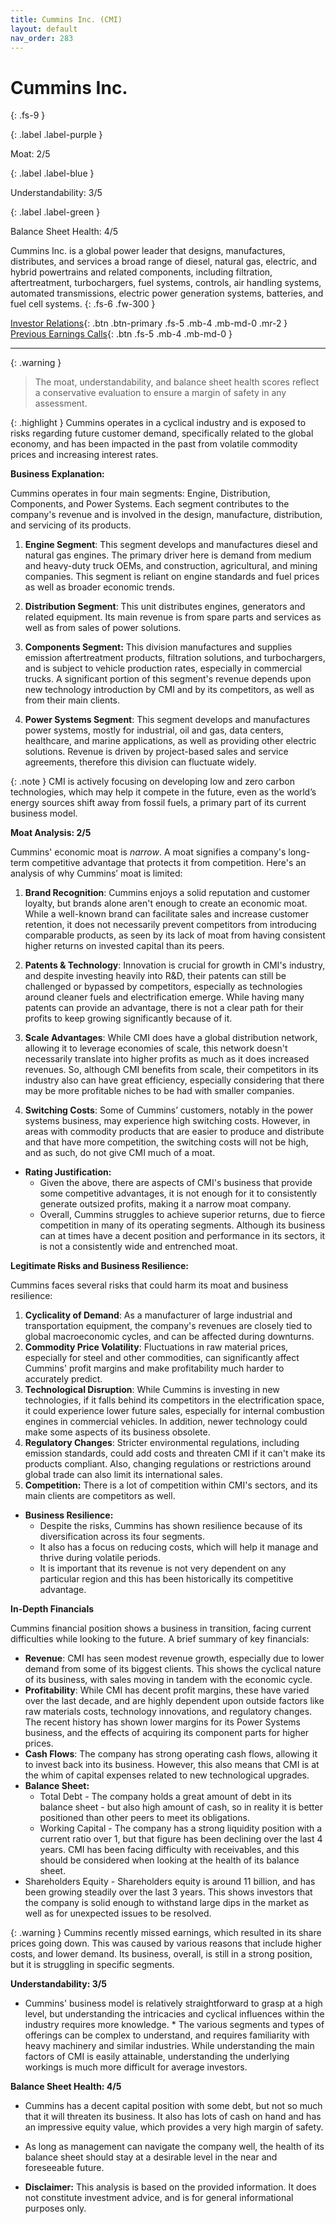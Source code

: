 ```yaml
---
title: Cummins Inc. (CMI)
layout: default
nav_order: 283
---
```


# Cummins Inc.
{: .fs-9 }

{: .label .label-purple }

Moat: 2/5

{: .label .label-blue }

Understandability: 3/5

{: .label .label-green }

Balance Sheet Health: 4/5

Cummins Inc. is a global power leader that designs, manufactures, distributes, and services a broad range of diesel, natural gas, electric, and hybrid powertrains and related components, including filtration, aftertreatment, turbochargers, fuel systems, controls, air handling systems, automated transmissions, electric power generation systems, batteries, and fuel cell systems.
{: .fs-6 .fw-300 }

[Investor Relations](https://www.google.com/search?q=CMI+investor+relations){: .btn .btn-primary .fs-5 .mb-4 .mb-md-0 .mr-2 }
[Previous Earnings Calls](https://discountingcashflows.com/company/CMI/transcripts/){: .btn .fs-5 .mb-4 .mb-md-0 }

---

{: .warning }
>The moat, understandability, and balance sheet health scores reflect a conservative evaluation to ensure a margin of safety in any assessment.



{: .highlight }
Cummins operates in a cyclical industry and is exposed to risks regarding future customer demand, specifically related to the global economy, and has been impacted in the past from volatile commodity prices and increasing interest rates.

**Business Explanation:**

Cummins operates in four main segments: Engine, Distribution, Components, and Power Systems. Each segment contributes to the company's revenue and is involved in the design, manufacture, distribution, and servicing of its products.

1.  **Engine Segment**: This segment develops and manufactures diesel and natural gas engines. The primary driver here is demand from medium and heavy-duty truck OEMs, and construction, agricultural, and mining companies. This segment is reliant on engine standards and fuel prices as well as broader economic trends.

2.  **Distribution Segment**: This unit distributes engines, generators and related equipment. Its main revenue is from spare parts and services as well as from sales of power solutions.

3.  **Components Segment:** This division manufactures and supplies emission aftertreatment products, filtration solutions, and turbochargers, and is subject to vehicle production rates, especially in commercial trucks. A significant portion of this segment's revenue depends upon new technology introduction by CMI and by its competitors, as well as from their main clients.

4. **Power Systems Segment**: This segment develops and manufactures power systems, mostly for industrial, oil and gas, data centers, healthcare, and marine applications, as well as providing other electric solutions. Revenue is driven by project-based sales and service agreements, therefore this division can fluctuate widely.

{: .note }
CMI is actively focusing on developing low and zero carbon technologies, which may help it compete in the future, even as the world’s energy sources shift away from fossil fuels, a primary part of its current business model.

**Moat Analysis: 2/5**

Cummins' economic moat is *narrow*. A moat signifies a company's long-term competitive advantage that protects it from competition. Here's an analysis of why Cummins’ moat is limited:

1. **Brand Recognition**: Cummins enjoys a solid reputation and customer loyalty, but brands alone aren't enough to create an economic moat. While a well-known brand can facilitate sales and increase customer retention, it does not necessarily prevent competitors from introducing comparable products, as seen by its lack of moat from having consistent higher returns on invested capital than its peers.

2. **Patents & Technology**: Innovation is crucial for growth in CMI's industry, and despite investing heavily into R&D, their patents can still be challenged or bypassed by competitors, especially as technologies around cleaner fuels and electrification emerge. While having many patents can provide an advantage, there is not a clear path for their profits to keep growing significantly because of it.

3. **Scale Advantages**: While CMI does have a global distribution network, allowing it to leverage economies of scale, this network doesn't necessarily translate into higher profits as much as it does increased revenues. So, although CMI benefits from scale, their competitors in its industry also can have great efficiency, especially considering that there may be more profitable niches to be had with smaller companies.

4. **Switching Costs**: Some of Cummins’ customers, notably in the power systems business, may experience high switching costs. However, in areas with commodity products that are easier to produce and distribute and that have more competition, the switching costs will not be high, and as such, do not give CMI much of a moat.

* **Rating Justification:**
    *   Given the above, there are aspects of CMI's business that provide some competitive advantages, it is not enough for it to consistently generate outsized profits, making it a narrow moat company.
    *  Overall, Cummins struggles to achieve superior returns, due to fierce competition in many of its operating segments. Although its business can at times have a decent position and performance in its sectors, it is not a consistently wide and entrenched moat.

**Legitimate Risks and Business Resilience:**

Cummins faces several risks that could harm its moat and business resilience:

1. **Cyclicality of Demand**: As a manufacturer of large industrial and transportation equipment, the company's revenues are closely tied to global macroeconomic cycles, and can be affected during downturns.
2. **Commodity Price Volatility**: Fluctuations in raw material prices, especially for steel and other commodities, can significantly affect Cummins' profit margins and make profitability much harder to accurately predict.
3. **Technological Disruption**:  While Cummins is investing in new technologies, if it falls behind its competitors in the electrification space, it could experience lower future sales, especially for internal combustion engines in commercial vehicles. In addition, newer technology could make some aspects of its business obsolete.
4. **Regulatory Changes**: Stricter environmental regulations, including emission standards, could add costs and threaten CMI if it can't make its products compliant. Also, changing regulations or restrictions around global trade can also limit its international sales.
5. **Competition:** There is a lot of competition within CMI's sectors, and its main clients are competitors as well.

* **Business Resilience:**
    *   Despite the risks, Cummins has shown resilience because of its diversification across its four segments.
    *  It also has a focus on reducing costs, which will help it manage and thrive during volatile periods.
   *  It is important that its revenue is not very dependent on any particular region and this has been historically its competitive advantage.

**In-Depth Financials**

Cummins financial position shows a business in transition, facing current difficulties while looking to the future. A brief summary of key financials:

*   **Revenue**: CMI has seen modest revenue growth, especially due to lower demand from some of its biggest clients. This shows the cyclical nature of its business, with sales moving in tandem with the economic cycle.
*   **Profitability**: While CMI has decent profit margins, these have varied over the last decade, and are highly dependent upon outside factors like raw materials costs, technology innovations, and regulatory changes. The recent history has shown lower margins for its Power Systems business, and the effects of acquiring its component parts for higher prices.
*   **Cash Flows**: The company has strong operating cash flows, allowing it to invest back into its business. However, this also means that CMI is at the whim of capital expenses related to new technological upgrades.
*  **Balance Sheet:**
     *  Total Debt - The company holds a great amount of debt in its balance sheet - but also high amount of cash, so in reality it is better positioned than other peers to meet its obligations.
    *   Working Capital - The company has a strong liquidity position with a current ratio over 1, but that figure has been declining over the last 4 years. CMI has been facing difficulty with receivables, and this should be considered when looking at the health of its balance sheet.
  * Shareholders Equity - Shareholders equity is around 11 billion, and has been growing steadily over the last 3 years. This shows investors that the company is solid enough to withstand large dips in the market as well as for unexpected issues to be resolved.

{: .warning }
Cummins recently missed earnings, which resulted in its share prices going down. This was caused by various reasons that include higher costs, and lower demand. Its business, overall, is still in a strong position, but it is struggling in specific segments.

**Understandability: 3/5**
   * Cummins' business model is relatively straightforward to grasp at a high level, but understanding the intricacies and cyclical influences within the industry requires more knowledge.
    *  The various segments and types of offerings can be complex to understand, and requires familiarity with heavy machinery and similar industries. While understanding the main factors of CMI is easily attainable, understanding the underlying workings is much more difficult for average investors.

**Balance Sheet Health: 4/5**

  *   Cummins has a decent capital position with some debt, but not so much that it will threaten its business. It also has lots of cash on hand and has an impressive equity value, which provides a very high margin of safety.
  *  As long as management can navigate the company well, the health of its balance sheet should stay at a desirable level in the near and foreseeable future.

*   **Disclaimer:** This analysis is based on the provided information. It does not constitute investment advice, and is for general informational purposes only.